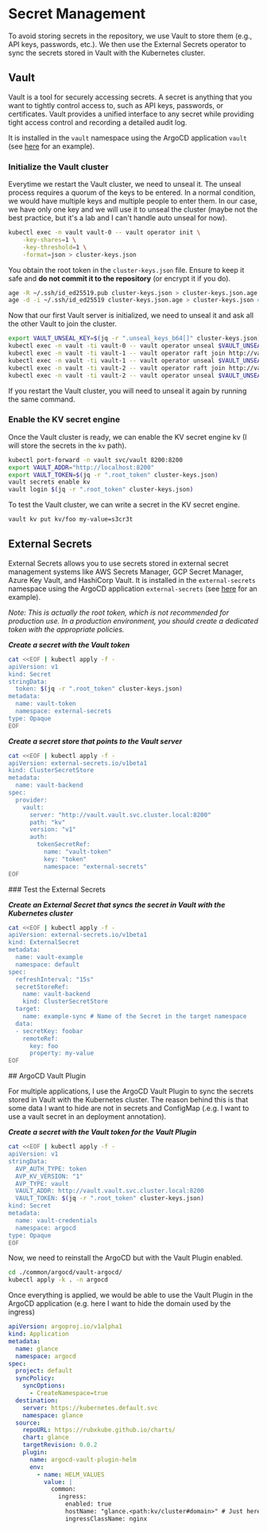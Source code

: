 # Secret Management

To avoid storing secrets in the repository, we use Vault to store them (e.g., API keys, passwords, etc.). We then use the External Secrets operator to sync the secrets stored in Vault with the Kubernetes cluster.

## Vault

Vault is a tool for securely accessing secrets. A secret is anything that you want to tightly control access to, such as API keys, passwords, or certificates. Vault provides a unified interface to any secret while providing tight access control and recording a detailed audit log.

It is installed in the `vault` namespace using the ArgoCD application `vault` (see [here](https://github.com/qjoly/homelab/blob/3fc5c2fa7269afa87d6800083cbb2a0329e68cd8/lungo/system/vault.yaml) for an example).


### Initialize the Vault cluster

Everytime we restart the Vault cluster, we need to unseal it. The unseal process requires a quorum of the keys to be entered. In a normal condition, we would have multiple keys and multiple people to enter them. In our case, we have only one key and we will use it to unseal the cluster (maybe not the best practice, but it's a lab and I can't handle auto unseal for now).

```bash
kubectl exec -n vault vault-0 -- vault operator init \
    -key-shares=1 \
    -key-threshold=1 \
    -format=json > cluster-keys.json
```

You obtain the root token in the `cluster-keys.json` file. Ensure to keep it safe and **do not commit it to the repository** (or encrypt it if you do).

```bash
age -R ~/.ssh/id_ed25519.pub cluster-keys.json > cluster-keys.json.age # Encrypt the file
age -d -i ~/.ssh/id_ed25519 cluster-keys.json.age > cluster-keys.json # Decrypt the file
```

Now that our first Vault server is initialized, we need to unseal it and ask all the other Vault to join the cluster.

```bash
export VAULT_UNSEAL_KEY=$(jq -r ".unseal_keys_b64[]" cluster-keys.json)
kubectl exec -n vault -ti vault-0 -- vault operator unseal $VAULT_UNSEAL_KEY
kubectl exec -n vault -ti vault-1 -- vault operator raft join http://vault-0.vault-internal:8200
kubectl exec -n vault -ti vault-1 -- vault operator unseal $VAULT_UNSEAL_KEY
kubectl exec -n vault -ti vault-2 -- vault operator raft join http://vault-0.vault-internal:8200
kubectl exec -n vault -ti vault-2 -- vault operator unseal $VAULT_UNSEAL_KEY
```

If you restart the Vault cluster, you will need to unseal it again by running the same command.

### Enable the KV secret engine

Once the Vault cluster is ready, we can enable the KV secret engine kv (I will store the secrets in the `kv` path).

```bash 
kubectl port-forward -n vault svc/vault 8200:8200 
export VAULT_ADDR="http://localhost:8200"
export VAULT_TOKEN=$(jq -r ".root_token" cluster-keys.json)
vault secrets enable kv
vault login $(jq -r ".root_token" cluster-keys.json)
```

To test the Vault cluster, we can write a secret in the KV secret engine.

```bash
vault kv put kv/foo my-value=s3cr3t
```

## External Secrets

External Secrets allows you to use secrets stored in external secret management systems like AWS Secrets Manager, GCP Secret Manager, Azure Key Vault, and HashiCorp Vault. It is installed in the `external-secrets` namespace using the ArgoCD application `external-secrets` (see [here](https://github.com/qjoly/homelab/blob/3fc5c2fa7269afa87d6800083cbb2a0329e68cd8/lungo/system/external-secret.yaml) for an example).

*Note: This is actually the root token, which is not recommended for production use. In a production environment, you should create a dedicated token with the appropriate policies.*

***Create a secret with the Vault token***
```bash
cat <<EOF | kubectl apply -f -
apiVersion: v1
kind: Secret
stringData:
  token: $(jq -r ".root_token" cluster-keys.json)
metadata:
  name: vault-token
  namespace: external-secrets
type: Opaque
EOF
```

***Create a secret store that points to the Vault server***
```bash
cat <<EOF | kubectl apply -f -
apiVersion: external-secrets.io/v1beta1
kind: ClusterSecretStore
metadata:
  name: vault-backend
spec:
  provider:
    vault:
      server: "http://vault.vault.svc.cluster.local:8200"
      path: "kv"
      version: "v1"
      auth:
        tokenSecretRef:
          name: "vault-token"
          key: "token"
          namespace: "external-secrets"
EOF
```

### Test the External Secrets

***Create an External Secret that syncs the secret in Vault with the Kubernetes cluster***
```bash
cat <<EOF | kubectl apply -f -
apiVersion: external-secrets.io/v1beta1
kind: ExternalSecret
metadata:
  name: vault-example
  namespace: default
spec:
  refreshInterval: "15s"
  secretStoreRef:
    name: vault-backend
    kind: ClusterSecretStore
  target:
    name: example-sync # Name of the Secret in the target namespace
  data:
  - secretKey: foobar
    remoteRef:
      key: foo
      property: my-value
EOF
```

## ArgoCD Vault Plugin

For multiple applications, I use the ArgoCD Vault Plugin to sync the secrets stored in Vault with the Kubernetes cluster. The reason behind this is that some data I want to hide are not in secrets and ConfigMap (.e.g. I want to use a vault secret in an deployment annotation).


***Create a secret with the Vault token for the Vault Plugin***
```bash
cat <<EOF | kubectl apply -f -
apiVersion: v1
stringData:
  AVP_AUTH_TYPE: token
  AVP_KV_VERSION: "1"
  AVP_TYPE: vault
  VAULT_ADDR: http://vault.vault.svc.cluster.local:8200
  VAULT_TOKEN: $(jq -r ".root_token" cluster-keys.json)
kind: Secret
metadata:
  name: vault-credentials
  namespace: argocd
type: Opaque
EOF
```

Now, we need to reinstall the ArgoCD but with the Vault Plugin enabled.

```bash
cd ./common/argocd/vault-argocd/
kubectl apply -k . -n argocd
```

Once everything is applied, we would be able to use the Vault Plugin in the ArgoCD application (e.g. here I want to hide the domain used by the ingress)

```yaml
apiVersion: argoproj.io/v1alpha1
kind: Application
metadata:
  name: glance
  namespace: argocd
spec:
  project: default
  syncPolicy:
    syncOptions:
      - CreateNamespace=true
  destination:
    server: https://kubernetes.default.svc
    namespace: glance
  source:
    repoURL: https://rubxkube.github.io/charts/
    chart: glance
    targetRevision: 0.0.2
    plugin:
      name: argocd-vault-plugin-helm
      env:
        - name: HELM_VALUES
          value: |
            common:
              ingress:
                enabled: true
                hostName: "glance.<path:kv/cluster#domain>" # Just here ! 
                ingressClassName: nginx
```

